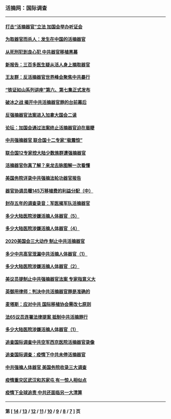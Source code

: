 ### 活摘网：国际调查
---
#### [打击“活摘器官”立法 加国会举办听证会](../../pages/nf5947/n13869362.md?12150430) 
#### [为取器官而杀人：发生在中国的活摘器官](../../pages/nf5947/n13794731.md?12150430) 
#### [从死刑犯到良心犯 中共器官移植黑幕](../../pages/nf5947/n13764669.md?12150430) 
#### [新报告：三百多医生疑从活人身上摘取器官](../../pages/nf5947/n13703044.md?12150430) 
#### [王友群：反活摘器官世界峰会聚焦中共暴行](../../pages/nf5947/n13250738.md?12150430) 
#### [“铁证如山系列讲座”第六、第七集正式发布](../../pages/nf5947/n13106287.md?12150430) 
#### [破冰之战 揭开中共活摘器官罪的台前幕后](../../pages/nf5947/n13082457.md?12150430) 
#### [反强摘器官法案进入加拿大国会二读](../../pages/nf5947/n13033450.md?12150430) 
#### [论坛：加国会通过法案终止活摘器官迫在眉睫](../../pages/nf5947/n13029839.md?12150430) 
#### [中共强摘器官 联合国十二专家“极震惊”](../../pages/nf5947/n13024313.md?12150430) 
#### [联合国12专家控大陆少数族群遭强摘器官](../../pages/nf5947/n13023877.md?12150430) 
#### [活摘器官你真了解？来龙去脉图解一次看懂](../../pages/nf5947/n13013820.md?12150430) 
#### [美国务院详录中共强摘法轮功器官报告](../../pages/nf5947/n12944519.md?12150430) 
#### [器官协调员曝145万移植费的利益分配（中）](../../pages/nf5947/n12894547.md?12150430) 
#### [封存五年的调查录音：军医揭军队活摘器官](../../pages/nf5947/n12798692.md?12150430) 
#### [多少大陆医院涉嫌活摘人体器官（5）](../../pages/nf5947/n12768383.md?12150430) 
#### [多少大陆医院涉嫌活摘人体器官（4）](../../pages/nf5947/n12664434.md?12150430) 
#### [2020美国会三大动作 制止中共活摘器官](../../pages/nf5947/n12682004.md?12150430) 
#### [多少中共高官泄漏中共活摘人体器官（1）](../../pages/nf5947/n12671234.md?12150430) 
#### [多少大陆医院涉嫌活摘人体器官（2）](../../pages/nf5947/n12655589.md?12150430) 
#### [美议员提制止中共强摘器官法案 专家指意义大](../../pages/nf5947/n12630561.md?12150430) 
#### [英御用律师：判决中共活摘器官罪是准确的](../../pages/nf5947/n12580740.md?12150430) 
#### [麦塔斯：应对中共 国际移植协会需改七原则](../../pages/nf5947/n12514711.md?12150430) 
#### [法65议员连署法律提案 抵制中共活摘罪行](../../pages/nf5947/n12437047.md?12150430) 
#### [多少大陆医院涉嫌活摘人体器官（1）](../../pages/nf5947/n12414284.md?12150430) 
#### [追查国际调查中共空军西京医院活摘器官录像](../../pages/nf5947/n12348837.md?12150430) 
#### [追查国际调查：疫情下中共未停活摘器官](../../pages/nf5947/n12273415.md?12150430) 
#### [中共强摘人体器官 美国务院收录三大调查](../../pages/nf5947/n12181488.md?12150430) 
#### [疫情重灾区武汉和苏家屯 有一惊人相似点](../../pages/nf5947/n12150824.md?12150430) 
#### [疫情下全球追责 中共还面临另一大清算](../../pages/nf5947/n12070397.md?12150430) 

---
#### 第 [ [14](./14.md?12150430) / [13](./13.md?12150430) / [12](./12.md?12150430) / [11](./11.md?12150430) / [10](./10.md?12150430) / [9](./9.md?12150430) / [8](./8.md?12150430) / [7](./7.md?12150430) ] 页
